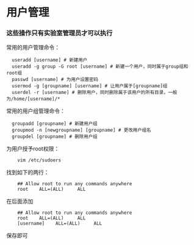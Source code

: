 # 用户管理
### 这些操作只有实验室管理员才可以执行

常用的用户管理命令：
```
  useradd [username] # 新建用户
  useradd -g group -G root [username] # 新建一个用户，同时属于group组和root组
  passwd [username] # 为用户设置密码
  usermod -g [groupname] [username] # 让用户属于[groupname]组
  userdel -r [username] # 删除用户，同时删除属于该用户的所有目录，一般为/home/[username]/*
```

常用的用户组管理命令：
```
  groupadd [groupname] # 新建用户组
  groupmod -n [newgroupname] [groupname] # 更改用户组名
  groupdel [groupname] # 删除用户组
```

为用户授予root权限：  
```
    vim /etc/sudoers
```
找到如下的两行：  
```
    ## Allow root to run any commands anywhere  
    root    ALL=(ALL)     ALL  
```
在后面添加  
```
    ## Allow root to run any commands anywhere  
    root    ALL=(ALL)     ALL  
    [username]    ALL=(ALL)     ALL  
```
保存即可  
